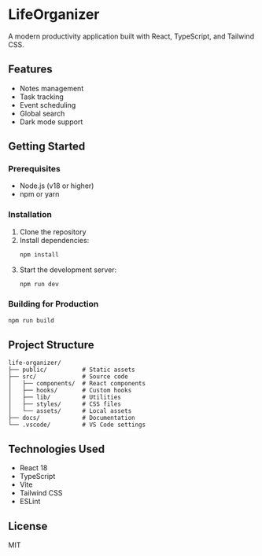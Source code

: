 # LifeOrganizer

A modern productivity application built with React, TypeScript, and Tailwind CSS.

## Features
- Notes management
- Task tracking
- Event scheduling
- Global search
- Dark mode support

## Getting Started

### Prerequisites
- Node.js (v18 or higher)
- npm or yarn

### Installation
1. Clone the repository
2. Install dependencies:
   ```bash
   npm install
   ```
3. Start the development server:
   ```bash
   npm run dev
   ```

### Building for Production
```bash
npm run build
```

## Project Structure
```
life-organizer/
├── public/          # Static assets
├── src/             # Source code
│   ├── components/  # React components
│   ├── hooks/       # Custom hooks
│   ├── lib/         # Utilities
│   ├── styles/      # CSS files
│   └── assets/      # Local assets
├── docs/            # Documentation
└── .vscode/         # VS Code settings
```

## Technologies Used
- React 18
- TypeScript
- Vite
- Tailwind CSS
- ESLint

## License
MIT